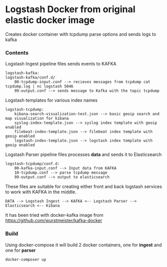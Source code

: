 # Logstash Docker from original elastic docker image

Creates docker container with tcpdump parse options and sends logs to kafka

### Contents

Logstash Ingest pipeline files sends events to KAFKA


	logstash-kafka:
	logstash-kafka/conf.d/
		00-tcpdump-input.conf --> recieves messages from tcpdump cat tcpdump.log | nc logstash 5046
		99-output.conf --> sends message to Kafka with the topic tcpdump


Logstash templates for various index names

	logstash-tcpdump:
		kibana-search-visualization-test.json --> basic geoip search and map visualization for kibana	
		syslog-index-template.json --> syslog index template with geoip enabled
		filebeat-index-template.json --> filebeat index template with geoip enabled
		logstash-index-template.json --> logstash index template with geoip enabled


Logstash Parser pipeline files processes **data** and sends it to Elasticsearch



	logstash-tcpdump/conf.d:
		00-kafka-input.conf --> Input data from KAFKA
		10-tcpdump.conf --> parse tcpdump message
		99-output.conf --> output to elasticsearch


These files are suitable for creating either front and back logstash services to work with KAFKA in the middle.


	DATA --> Logstash Ingest --> KAFKA <-- Logstash Parser --> Elasticsearch <-- Kibana

It has been tried with docker-kafka image from https://github.com/wurstmeister/kafka-docker

### Build

Using docker-compose it will build 2 docker containers, one for **ingest** and one for **parser**

	docker-composer up


